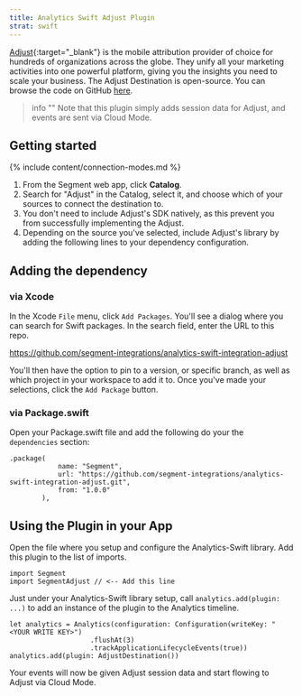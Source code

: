```yaml
---
title: Analytics Swift Adjust Plugin
strat: swift
---
```


[Adjust](https://adjust.com){:target="_blank"} is the mobile attribution provider of choice for hundreds of organizations across the globe. They unify all your marketing activities into one powerful platform, giving you the insights you need to scale your business. The Adjust Destination is open-source. You can browse the code on GitHub [here](https://github.com/segment-integrations/analytics-swift-integration-adjust).

> info ""
> Note that this plugin simply adds session data for Adjust, and events are sent via Cloud Mode.

## Getting started

{% include content/connection-modes.md %}

1. From the Segment web app, click **Catalog**.
2. Search for "Adjust" in the Catalog, select it, and choose which of your sources to connect the destination to.
3. You don't need to include Adjust's SDK natively, as this prevent you from successfully implementing the Adjust.
4. Depending on the source you've selected, include Adjust's library by adding the following lines to your dependency configuration.

## Adding the dependency

### via Xcode
In the Xcode `File` menu, click `Add Packages`.  You'll see a dialog where you can search for Swift packages.  In the search field, enter the URL to this repo.

https://github.com/segment-integrations/analytics-swift-integration-adjust

You'll then have the option to pin to a version, or specific branch, as well as which project in your workspace to add it to.  Once you've made your selections, click the `Add Package` button.  

### via Package.swift

Open your Package.swift file and add the following do your the `dependencies` section:

```
.package(
            name: "Segment",
            url: "https://github.com/segment-integrations/analytics-swift-integration-adjust.git",
            from: "1.0.0"
        ),
```


## Using the Plugin in your App

Open the file where you setup and configure the Analytics-Swift library.  Add this plugin to the list of imports.

```
import Segment
import SegmentAdjust // <-- Add this line
```

Just under your Analytics-Swift library setup, call `analytics.add(plugin: ...)` to add an instance of the plugin to the Analytics timeline.

```
let analytics = Analytics(configuration: Configuration(writeKey: "<YOUR WRITE KEY>")
                    .flushAt(3)
                    .trackApplicationLifecycleEvents(true))
analytics.add(plugin: AdjustDestination())
```
Your events will now be given Adjust session data and start flowing to Adjust via Cloud Mode.
